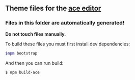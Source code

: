 ## Theme files for the [ace editor](https://github.com/ajaxorg/ace)

### Files in this folder are automatically generated!

**Do not touch files manually.**

To build these files you must first install dev dependencies:
```bash
$npm bootstrap
```

And then you can run build:
```bash
$ npm build-ace
```
